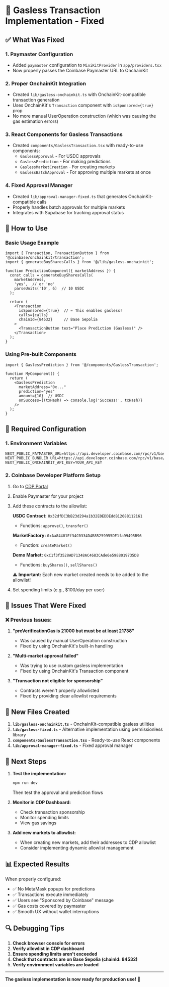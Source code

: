 # 🚀 Gasless Transaction Implementation - Fixed

## ✅ What Was Fixed

### 1. **Paymaster Configuration**
- Added `paymaster` configuration to `MiniKitProvider` in `app/providers.tsx`
- Now properly passes the Coinbase Paymaster URL to OnchainKit

### 2. **Proper OnchainKit Integration** 
- Created `lib/gasless-onchainkit.ts` with OnchainKit-compatible transaction generation
- Uses OnchainKit's `Transaction` component with `isSponsored={true}` prop
- No more manual UserOperation construction (which was causing the gas estimation errors)

### 3. **React Components for Gasless Transactions**
- Created `components/GaslessTransaction.tsx` with ready-to-use components:
  - `GaslessApproval` - For USDC approvals
  - `GaslessPrediction` - For making predictions
  - `GaslessMarketCreation` - For creating markets
  - `GaslessBatchApproval` - For approving multiple markets at once

### 4. **Fixed Approval Manager**
- Created `lib/approval-manager-fixed.ts` that generates OnchainKit-compatible calls
- Properly handles batch approvals for multiple markets
- Integrates with Supabase for tracking approval status

## 📝 How to Use

### Basic Usage Example

```tsx
import { Transaction, TransactionButton } from '@coinbase/onchainkit/transaction';
import { generateBuySharesCalls } from '@/lib/gasless-onchainkit';

function PredictionComponent({ marketAddress }) {
  const calls = generateBuySharesCalls(
    marketAddress, 
    'yes',  // or 'no'
    parseUnits('10', 6)  // 10 USDC
  );
  
  return (
    <Transaction
      isSponsored={true}  // ← This enables gasless!
      calls={calls}
      chainId={84532}     // Base Sepolia
    >
      <TransactionButton text="Place Prediction (Gasless)" />
    </Transaction>
  );
}
```

### Using Pre-built Components

```tsx
import { GaslessPrediction } from '@/components/GaslessTransaction';

function MyComponent() {
  return (
    <GaslessPrediction 
      marketAddress="0x..." 
      prediction="yes"
      amount={10}  // USDC
      onSuccess={(txHash) => console.log('Success!', txHash)}
    />
  );
}
```

## 🔧 Required Configuration

### 1. Environment Variables
```env
NEXT_PUBLIC_PAYMASTER_URL=https://api.developer.coinbase.com/rpc/v1/base/YOUR_KEY
NEXT_PUBLIC_BUNDLER_URL=https://api.developer.coinbase.com/rpc/v1/base/YOUR_KEY
NEXT_PUBLIC_ONCHAINKIT_API_KEY=YOUR_API_KEY
```

### 2. Coinbase Developer Platform Setup

1. Go to [CDP Portal](https://portal.cdp.coinbase.com/products/bundler-and-paymaster)
2. Enable Paymaster for your project
3. Add these contracts to the allowlist:

   **USDC Contract:** `0x32dfDC3bB23d294a1b32E0EDDEddB12088112161`
   - Functions: `approve()`, `transfer()`

   **MarketFactory:** `0xAa84401Ef34C0334D4B85259955DE1fa99495B96`
   - Function: `createMarket()`

   **Demo Market:** `0xC1f3f3528AD71348AC4683CAde6e5988019735D8`
   - Functions: `buyShares()`, `sellShares()`

   ⚠️ **Important:** Each new market created needs to be added to the allowlist!

4. Set spending limits (e.g., $100/day per user)

## 🐛 Issues That Were Fixed

### ❌ Previous Issues:
1. **"preVerificationGas is 21000 but must be at least 21738"**
   - Was caused by manual UserOperation construction
   - Fixed by using OnchainKit's built-in handling

2. **"Multi-market approval failed"**
   - Was trying to use custom gasless implementation
   - Fixed by using OnchainKit's Transaction component

3. **"Transaction not eligible for sponsorship"**
   - Contracts weren't properly allowlisted
   - Fixed by providing clear allowlist requirements

## 📁 New Files Created

1. **`lib/gasless-onchainkit.ts`** - OnchainKit-compatible gasless utilities
2. **`lib/gasless-fixed.ts`** - Alternative implementation using permissionless library
3. **`components/GaslessTransaction.tsx`** - Ready-to-use React components
4. **`lib/approval-manager-fixed.ts`** - Fixed approval manager

## 🚀 Next Steps

1. **Test the implementation:**
   ```bash
   npm run dev
   ```
   Then test the approval and prediction flows

2. **Monitor in CDP Dashboard:**
   - Check transaction sponsorship
   - Monitor spending limits
   - View gas savings

3. **Add new markets to allowlist:**
   - When creating new markets, add their addresses to CDP allowlist
   - Consider implementing dynamic allowlist management

## 📊 Expected Results

When properly configured:
- ✅ No MetaMask popups for predictions
- ✅ Transactions execute immediately
- ✅ Users see "Sponsored by Coinbase" message
- ✅ Gas costs covered by paymaster
- ✅ Smooth UX without wallet interruptions

## 🔍 Debugging Tips

1. **Check browser console for errors**
2. **Verify allowlist in CDP dashboard**
3. **Ensure spending limits aren't exceeded**
4. **Check that contracts are on Base Sepolia (chainId: 84532)**
5. **Verify environment variables are loaded**

---

**The gasless implementation is now ready for production use!** 🎉